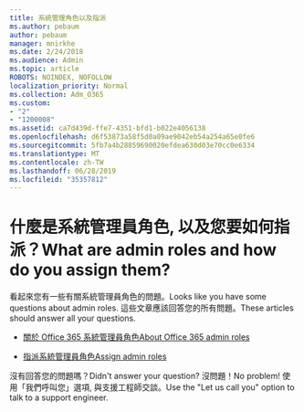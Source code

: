 ```yaml
---
title: 系統管理角色以及指派
ms.author: pebaum
author: pebaum
manager: mnirkhe
ms.date: 2/24/2018
ms.audience: Admin
ms.topic: article
ROBOTS: NOINDEX, NOFOLLOW
localization_priority: Normal
ms.collection: Adm_O365
ms.custom:
- "2"
- "1200008"
ms.assetid: ca7d439d-ffe7-4351-bfd1-b022e4056138
ms.openlocfilehash: d6f53873a58f5d0a09ae9042eb54a254a65e0fe6
ms.sourcegitcommit: 5fb7a4b28859690020efdea630d03e70cc0e6334
ms.translationtype: MT
ms.contentlocale: zh-TW
ms.lasthandoff: 06/28/2019
ms.locfileid: "35357812"
---
```

# <a name="what-are-admin-roles-and-how-do-you-assign-them"></a><span data-ttu-id="7608f-102">什麼是系統管理員角色, 以及您要如何指派？</span><span class="sxs-lookup"><span data-stu-id="7608f-102">What are admin roles and how do you assign them?</span></span>

<span data-ttu-id="7608f-103">看起來您有一些有關系統管理員角色的問題。</span><span class="sxs-lookup"><span data-stu-id="7608f-103">Looks like you have some questions about admin roles.</span></span> <span data-ttu-id="7608f-104">這些文章應該回答您的所有問題。</span><span class="sxs-lookup"><span data-stu-id="7608f-104">These articles should answer all your questions.</span></span>
  
- [<span data-ttu-id="7608f-105">關於 Office 365 系統管理員角色</span><span class="sxs-lookup"><span data-stu-id="7608f-105">About Office 365 admin roles</span></span>](https://support.office.com/article/About-Office-365-admin-roles-da585eea-f576-4f55-a1e0-87090b6aaa9d.aspx)

- [<span data-ttu-id="7608f-106">指派系統管理員角色</span><span class="sxs-lookup"><span data-stu-id="7608f-106">Assign admin roles</span></span>](https://support.office.com/article/assign-eac4d046-1afd-4f1a-85fc-8219c79e1504.aspx)

<span data-ttu-id="7608f-107">沒有回答您的問題嗎？</span><span class="sxs-lookup"><span data-stu-id="7608f-107">Didn't answer your question?</span></span> <span data-ttu-id="7608f-108">沒問題！</span><span class="sxs-lookup"><span data-stu-id="7608f-108">No problem!</span></span> <span data-ttu-id="7608f-109">使用「我們呼叫您」選項, 與支援工程師交談。</span><span class="sxs-lookup"><span data-stu-id="7608f-109">Use the "Let us call you" option to talk to a support engineer.</span></span>
  